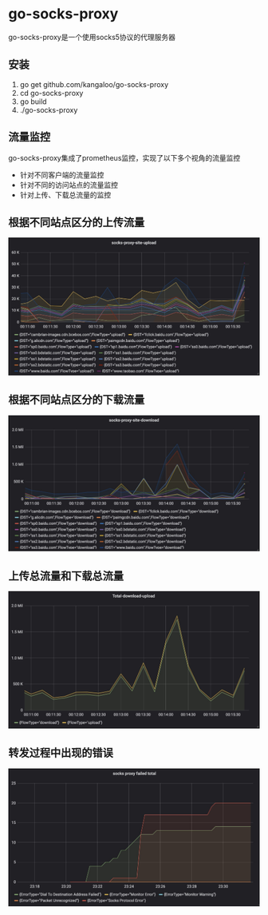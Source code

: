 # go-socks-proxy
go-socks-proxy是一个使用socks5协议的代理服务器

## 安装
1. go get github.com/kangaloo/go-socks-proxy
2. cd go-socks-proxy
3. go build
4. ./go-socks-proxy

## 流量监控
go-socks-proxy集成了prometheus监控，实现了以下多个视角的流量监控
* 针对不同客户端的流量监控
* 针对不同的访问站点的流量监控
* 针对上传、下载总流量的监控

## 根据不同站点区分的上传流量
![统计运行错误](https://github.com/kangaloo/go-socks-proxy/blob/f0fd303049b28bf87680aa28f4ac8923efb627ce/resource/site-upload.jpg)

## 根据不同站点区分的下载流量
![统计运行错误](https://github.com/kangaloo/go-socks-proxy/blob/f0fd303049b28bf87680aa28f4ac8923efb627ce/resource/site-download.jpg)

## 上传总流量和下载总流量
![统计运行错误](https://github.com/kangaloo/go-socks-proxy/blob/f0fd303049b28bf87680aa28f4ac8923efb627ce/resource/upload-download-total.jpg)

## 转发过程中出现的错误
![统计运行错误](https://github.com/kangaloo/go-socks-proxy/blob/ae01c36eb6e34c288606de87e9dfda5b199937fa/resource/failed_total.jpg)